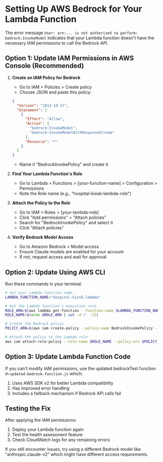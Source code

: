 # Setting Up AWS Bedrock for Your Lambda Function

The error message `User: arn:... is not authorized to perform: bedrock:InvokeModel` indicates that your Lambda function doesn't have the necessary IAM permissions to call the Bedrock API.

## Option 1: Update IAM Permissions in AWS Console (Recommended)

1. **Create an IAM Policy for Bedrock**
   - Go to IAM > Policies > Create policy
   - Choose JSON and paste this policy:
   ```json
   {
     "Version": "2012-10-17",
     "Statement": [
       {
         "Effect": "Allow",
         "Action": [
           "bedrock:InvokeModel",
           "bedrock:InvokeModelWithResponseStream"
         ],
         "Resource": "*"
       }
     ]
   }
   ```
   - Name it "BedrockInvokePolicy" and create it

2. **Find Your Lambda Function's Role**
   - Go to Lambda > Functions > [your-function-name] > Configuration > Permissions
   - Note the Role name (e.g., "hospital-kiosk-lambda-role")

3. **Attach the Policy to the Role**
   - Go to IAM > Roles > [your-lambda-role]
   - Click "Add permissions" > "Attach policies"
   - Search for "BedrockInvokePolicy" and select it
   - Click "Attach policies"

4. **Verify Bedrock Model Access**
   - Go to Amazon Bedrock > Model access
   - Ensure Claude models are enabled for your account
   - If not, request access and wait for approval

## Option 2: Update Using AWS CLI

Run these commands in your terminal:

```bash
# Set your Lambda function name
LAMBDA_FUNCTION_NAME="hospital-kiosk-lambda"

# Get the Lambda function's execution role
ROLE_ARN=$(aws lambda get-function --function-name $LAMBDA_FUNCTION_NAME --query 'Configuration.Role' --output text)
ROLE_NAME=$(echo $ROLE_ARN | cut -d'/' -f2)

# Create the Bedrock policy
POLICY_ARN=$(aws iam create-policy --policy-name BedrockInvokePolicy --policy-document file://bedrock-policy.json --query 'Policy.Arn' --output text)

# Attach the policy to the Lambda role
aws iam attach-role-policy --role-name $ROLE_NAME --policy-arn $POLICY_ARN
```

## Option 3: Update Lambda Function Code

If you can't modify IAM permissions, use the updated bedrockTest function in `updated-bedrock-function.js` which:

1. Uses AWS SDK v2 for better Lambda compatibility
2. Has improved error handling
3. Includes a fallback mechanism if Bedrock API calls fail

## Testing the Fix

After applying the IAM permissions:

1. Deploy your Lambda function again
2. Test the health assessment feature
3. Check CloudWatch logs for any remaining errors

If you still encounter issues, try using a different Bedrock model like "anthropic.claude-v2" which might have different access requirements.